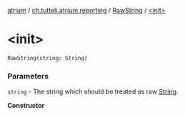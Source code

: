 [atrium](../../index.md) / [ch.tutteli.atrium.reporting](../index.md) / [RawString](index.md) / [&lt;init&gt;](.)

# &lt;init&gt;

`RawString(string: String)`

### Parameters

`string` - The string which should be treated as raw [String](#).

**Constructor**

